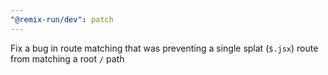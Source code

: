 ```yaml
---
"@remix-run/dev": patch
---
```


Fix a bug in route matching that was preventing a single splat (`$.jsx`) route from matching a root `/` path
